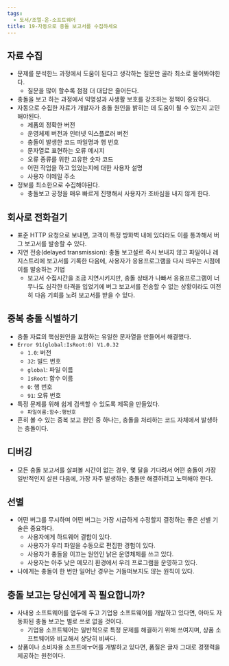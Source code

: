 ```yaml
---
tags:
  - 도서/조엘-온-소프트웨어
title: 19-자동으로 충돌 보고서를 수집하세요
---
```




## 자료 수집
- 문제를 분석한느 과정에서 도움이 된다고 생각하는 질문만 골라 최소로 물어봐야한다.
	- 질문을 많이 할수록 점점 더 대답은 줄어든다.
- 충돌을 보고 하는 과정에서 익명성과 사생활 보호를 강조하는 정책이 중요하다.
- 자동으로 수집한 자료가 개발자가 충돌 원인을 밝히는 데 도움이 될 수 있는지 고민해야된다.
	- 제품의 정확한 버전
	- 운영체제 버전과 인터넷 익스플로러 버전
	- 충돌이 발생한 코드 파일명과 행 번호
	- 문자열로 표현하는 오류 메시지
	- 오류 종류를 위한 고유한 숫자 코드
	- 어떤 작업을 하고 있었는지에 대한 사용자 설명
	- 사용자 이메일 주소
- 정보를 최소한으로 수집해야된다.
	- 충돌보고 공정을 매우 빠르게 진행해서 사용자가 조바심을 내지 않게 한다.

## 회사로 전화걸기
- 표준 HTTP 요청으로 보내면, 고객이 특정 방화벽 내에 있더라도 이를 통과해서 버그 보고서를 발송할 수 있다.
- 지연 전송(delayed transmission): 충돌 보고설르 즉시 보내지 않고 파일이나 레지스트리에 보고서를 기록한 다음에, 사용자가 응용프로그램을 다시 띄우는 시점에 이를 발송하는 기법
	- 보고서 수집시간을 조금 지연시키지만, 충돌 상태가 나빠서 응용프로그램이 너무나도 심각한 타격을 입었기에 버그 보고서를 전송할 수 없는 상황이라도 여전히 다음 기회를 노려 보고서를 받을 수 있다.

## 중복 충돌 식별하기
- 충돌 자료의 핵심원인을 포함하는 유일한 문자열을 만들어서 해결했다.
- `Error 91(global:IsRoot:0) V1.0.32`
	- `1.0`: 버전
	- `32`: 빌드 번호
	- `global`: 파일 이름
	- `IsRoot`: 함수 이름
	- `0`: 행 번호
	- `91`: 오류 번호
- 특정 문제를 위해 쉽게 검색할 수 있도록 제목을 만들었다.
	- `파일이름:함수:행번호`
- 흔히 볼 수 있는 중복 보고 원인 중 하나는, 충돌을 처리하는 코드 자체에서 발생하는 충돌이다.

## 디버깅
- 모든 충돌 보고서를 살펴볼 시간이 없는 경우, 몇 달을 기다려서 어떤 충돌이 가장 일반적인지 살핀 다음에, 가장 자주 발생하는 충돌만 해결하려고 노력해야 한다.

## 선별
- 어떤 버그를 무시하며 어떤 버그는 가장 시급하게 수정할지 결정하는 좋은 선별 기술은 중요하다.
	- 사용자에게 하드웨어 결함이 있다.
	- 사용자가 우리 파일을 수동으로 편집한 경험이 있다.
	- 사용자가 충돌을 이끄는 원인인 낡은 운영체제를 쓰고 있다.
	- 사용자는 아주 낮은 메모리 환경에서 우리 프로그램을 운영하고 있다.
- 나에게는 충돌이 한 번만 일어난 경우는 거들떠보지도 않는 원칙이 있다.

## 충돌 보고는 당신에게 꼭 필요합니까?
- 사내용 소프트웨어를 염두에 두고 기업용 소프트웨어를 개발하고 있다면, 아마도 자동화된 충돌 보고는 별로 쓰로 없을 것이다.
	- 기업용 소프트웨어는 일반적으로 특정 문제를 해결하기 위해 쓰여지며, 상품 소프트웨어와 비교해서 상당히 비싸다.
- 상품이나 소비자용 소프트에ㅜ어를 개발하고 있다면, 품질은 글자 그대로 경쟁력을 제공하는 원천이다.
